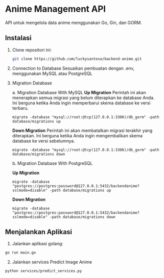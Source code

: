 # Anime Management API

API untuk mengelola data anime menggunakan Go, Gin, dan GORM.

## Instalasi

1. Clone repositori ini:

   ```sh
   git clone https://github.com/luckysantoso/backend-anime.git

   ```

2. Connection to Database
   Sesuaikan pembuatan dengan .env, menggunakan MySQL atau PostgreSQL

3. Migration Database

   a. Migration Database With MySQL
   **Up Migration**
   Perintah ini akan menerapkan semua migrasi yang belum diterapkan ke database Anda. Ini berguna ketika Anda ingin memperbarui skema database ke versi terbaru.

   ```
   migrate -database "mysql://root:@tcp(127.0.0.1:3306)/db_gorm" -path database/migrations up
   ```

   **Down Migration**
   Perintah ini akan membatalkan migrasi terakhir yang diterapkan. Ini berguna ketika Anda ingin mengembalikan skema database ke versi sebelumnya.

   ```
   migrate -database "mysql://root:@tcp(127.0.0.1:3306)/db_gorm" -path database/migrations down
   ```

   b. Migration Database With PostgreSQL

   **Up Migration**

   ```
   migrate -database "postgres://postgres:password@127.0.0.1:5432/backendanime?sslmode=disable" -path database/migrations up
   ```

   **Down Migration**

   ```
   migrate -database "postgres://postgres:password@127.0.0.1:5432/backendanime?sslmode=disable" -path database/migrations down
   ```

## Menjalankan Aplikasi

1. Jalankan aplikasi golang:

```sh
go run main.go
```

2. Jalankan services Predict Image Anime

```sh
python services/predict_services.py
```
